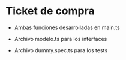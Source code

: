# Ticket de compra

- Ambas funciones desarrolladas en main.ts

- Archivo modelo.ts para los interfaces

- Archivo dummy.spec.ts para los tests
